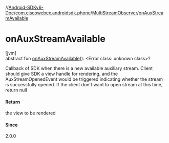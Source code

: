 //[Android-SDKv6-Doc](../../../index.md)/[com.ciscowebex.androidsdk.phone](../index.md)/[MultiStreamObserver](index.md)/[onAuxStreamAvailable](on-aux-stream-available.md)

# onAuxStreamAvailable

[jvm]\
abstract fun [onAuxStreamAvailable](on-aux-stream-available.md)(): &lt;Error class: unknown class&gt;?

Callback of SDK when there is a new available auxiliary stream. Client should give SDK a view handle for rendering, and the AuxStreamOpenedEvent would be triggered indicating whether the stream is successfully opened. If the client don't want to open stream at this time, return null

#### Return

the view to be rendered

#### Since

2.0.0
